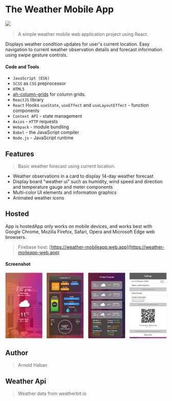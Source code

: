 # The Weather Mobile App
![](https://img.shields.io/badge/version-1.0.0-red.svg)
>A simple weather mobile web application project using React.

Displays weather condition updates for user's current location. Easy navigation to current weather observation details and forecast information using swipe gesture controls.

#### Code and Tools
* ```JavaScript (ES6)```
* ```SCSS``` as ```CSS``` preprocessor
* ```HTML5```
* [ah-column-grids](https://github.com/hsbyte/ah-column-grids) for column grids.
* ```ReactJS``` library
* ```React``` Hooks ```useState```, ```useEffect``` and ```useLayoutEffect``` - function components
* ```Context API``` - state management
* ```Axios``` - ```HTTP``` requests
* ```Webpack``` - module bundling
* ```Babel``` - the JavaScript compiler
* ```Node.js``` - JavaScript runtime

## Features
>Basic weather forecast using current location.
* Weather observations in a card to display 14-day weather forecast
* Display board "weather ui" such as humidity, wind speed and direction and temperature gauge and meter components
* Multi-color UI elements and information graphics
* Animated weather icons

## Hosted
App is hostedApp only works on mobile devices, and works best with Google Chrome, Mozilla Firefox, Safari, Opera and Microsoft Edge web browsers. 
>Firebase host: [https://weather-mobileapp.web.app](https://weather-moileapp-web.app)

#### Screenshot
![](.md/screenshot.png)

## Author
>Arnold Haban

## Weather Api
>Weather data from weatherbit.io
